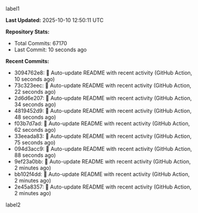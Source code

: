 
label1 
<!-- ACTIVITY_START -->
**Last Updated:** 2025-10-10 12:50:11 UTC

**Repository Stats:**
- Total Commits: 67170
- Last Commit: 10 seconds ago

**Recent Commits:**
- 3094762e8: 🤖 Auto-update README with recent activity (GitHub Action, 10 seconds ago)
- 73c323eec: 🤖 Auto-update README with recent activity (GitHub Action, 22 seconds ago)
- 2d6d6e207: 🤖 Auto-update README with recent activity (GitHub Action, 34 seconds ago)
- 4819452d9: 🤖 Auto-update README with recent activity (GitHub Action, 48 seconds ago)
- f03b7d7ad: 🤖 Auto-update README with recent activity (GitHub Action, 62 seconds ago)
- 33eeada83: 🤖 Auto-update README with recent activity (GitHub Action, 75 seconds ago)
- 094d3acc9: 🤖 Auto-update README with recent activity (GitHub Action, 88 seconds ago)
- 9ef23a0bb: 🤖 Auto-update README with recent activity (GitHub Action, 2 minutes ago)
- bb102f4dd: 🤖 Auto-update README with recent activity (GitHub Action, 2 minutes ago)
- 2e45a8357: 🤖 Auto-update README with recent activity (GitHub Action, 2 minutes ago)
<!-- ACTIVITY_END -->

label2
